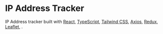 # IP Address Tracker

IP Address tracker built with [React](https://react.dev/), [TypeScript](https://www.typescriptlang.org/), [Tailwind CSS](https://tailwindcss.com/), [Axios](https://axios-http.com/docs/intro), [Redux](https://redux.js.org/), [Leaflet](https://leafletjs.com/), .
